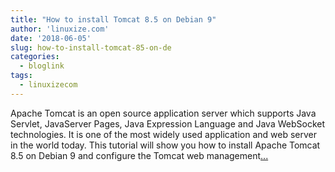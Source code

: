 ```yaml
---
title: "How to install Tomcat 8.5 on Debian 9"
author: 'linuxize.com'
date: '2018-06-05'
slug: how-to-install-tomcat-85-on-de
categories:
  - bloglink
tags:
  - linuxizecom
---
```


Apache Tomcat is an open source application server which supports Java Servlet, JavaServer Pages, Java Expression Language and Java WebSocket technologies. It is one of the most widely used application and web server in the world today. This tutorial will show you how to install Apache Tomcat 8.5 on Debian 9 and configure the Tomcat web management[... <i class="fas fa-external-link-alt"></i>](https://linuxize.com/post/how-to-install-tomcat-8-5-on-debian-9/)

